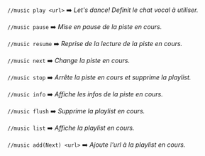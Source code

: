 `//music play <url>`
:arrow_right:	*Let's dance! Definit le chat vocal à utiliser.*

`//music pause`
:arrow_right:	*Mise en pause de la piste en cours.*

`//music resume`
:arrow_right:	*Reprise de la lecture de la piste en cours.*

`//music next`
:arrow_right:	*Change la piste en cours.*

`//music stop`
:arrow_right:	*Arrête la piste en cours et supprime la playlist.*

`//music info`
:arrow_right:	*Affiche les infos de la piste en cours.*

`//music flush`
:arrow_right:	*Supprime la playlist en cours.*

`//music list`
:arrow_right:	*Affiche la playlist en cours.*

`//music add(Next) <url>`
:arrow_right:	*Ajoute l'url à la playlist en cours.*